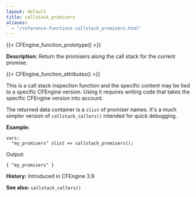 ```yaml
---
layout: default
title: callstack_promisers
aliases:
  - "/reference-functions-callstack_promisers.html"
---
```


{{< CFEngine_function_prototype() >}}

**Description:** Return the promisers along the call stack for the current promise.

{{< CFEngine_function_attributes() >}}

This is a call stack inspection function and the specific content may be tied
to a specific CFEngine version. Using it requires writing code that takes the
specific CFEngine version into account.

The returned data container is a `slist` of promiser names. It's a much simpler
version of `callstack_callers()` intended for quick debugging.

**Example:**

```cf3
vars:
  "my_promisers" slist => callstack_promisers();
```

Output:

```
{ "my_promisers" }
```

**History:** Introduced in CFEngine 3.9

**See also:** `callstack_callers()`

